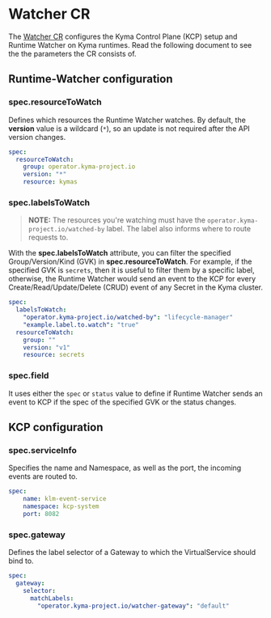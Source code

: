 # Watcher CR

The [Watcher CR](https://github.com/kyma-project/lifecycle-manager/blob/main/api/v1beta2/watcher_types.go#L121) configures the Kyma Control Plane (KCP) setup and Runtime Watcher on Kyma runtimes. Read the following document to see the the parameters the CR consists of.

## Runtime-Watcher configuration

### **spec.resourceToWatch**

Defines which resources the Runtime Watcher watches. By default, the **version** value is a wildcard (`*`), so an update is not required after the API version changes.

```yaml
spec:
  resourceToWatch:
    group: operator.kyma-project.io
    version: "*"
    resource: kymas
```

### **spec.labelsToWatch**

> **NOTE:** The resources you're watching must have the `operator.kyma-project.io/watched-by` label. The label also informs where to route requests to.

With the **spec.labelsToWatch** attribute, you can filter the specified Group/Version/Kind (GVK) in **spec.resourceToWatch**. For example, if the specified GVK is `secrets`, then it is useful to filter them by a specific label, otherwise, the Runtime Watcher would send an event to the KCP for every Create/Read/Update/Delete (CRUD) event of any Secret in the Kyma cluster.

```yaml
spec:
  labelsToWatch:
    "operator.kyma-project.io/watched-by": "lifecycle-manager"
    "example.label.to.watch": "true"
  resourceToWatch:
    group: ""
    version: "v1"
    resource: secrets
```


### **spec.field**

It uses either the `spec` or `status` value to define if Runtime Watcher sends an event to KCP if the spec of the specified GVK or the status changes.

## KCP configuration

### **spec.serviceInfo**

Specifies the name and Namespace, as well as the port, the incoming events are routed to.

```yaml
spec:
    name: klm-event-service
    namespace: kcp-system
    port: 8082
```

### **spec.gateway**

Defines the label selector of a Gateway to which the VirtualService should bind to.

```yaml
spec:
  gateway:
    selector:
      matchLabels:
        "operator.kyma-project.io/watcher-gateway": "default"
```
